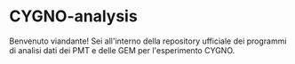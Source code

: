 # CYGNO-analysis
Benvenuto viandante! Sei all'interno della repository ufficiale dei programmi di analisi dati dei PMT e delle GEM per l'esperimento CYGNO. 
